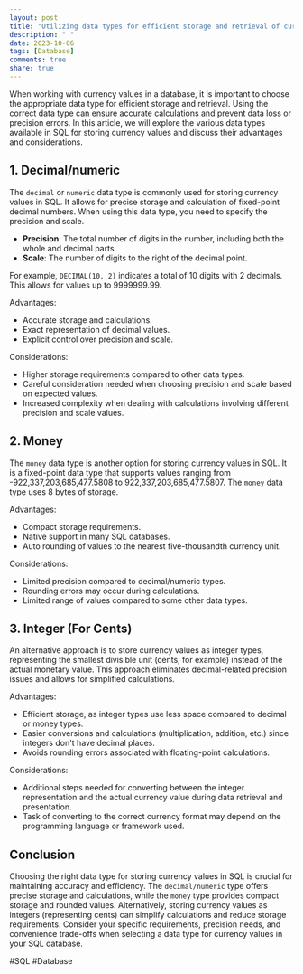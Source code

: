 ```yaml
---
layout: post
title: "Utilizing data types for efficient storage and retrieval of currency values in SQL"
description: " "
date: 2023-10-06
tags: [Database]
comments: true
share: true
---
```


When working with currency values in a database, it is important to choose the appropriate data type for efficient storage and retrieval. Using the correct data type can ensure accurate calculations and prevent data loss or precision errors. In this article, we will explore the various data types available in SQL for storing currency values and discuss their advantages and considerations.

## 1. Decimal/numeric

The `decimal` or `numeric` data type is commonly used for storing currency values in SQL. It allows for precise storage and calculation of fixed-point decimal numbers. When using this data type, you need to specify the precision and scale.

- **Precision**: The total number of digits in the number, including both the whole and decimal parts.
- **Scale**: The number of digits to the right of the decimal point.

For example, `DECIMAL(10, 2)` indicates a total of 10 digits with 2 decimals. This allows for values up to 9999999.99.

Advantages:
- Accurate storage and calculations.
- Exact representation of decimal values.
- Explicit control over precision and scale.

Considerations:
- Higher storage requirements compared to other data types.
- Careful consideration needed when choosing precision and scale based on expected values.
- Increased complexity when dealing with calculations involving different precision and scale values.

## 2. Money

The `money` data type is another option for storing currency values in SQL. It is a fixed-point data type that supports values ranging from -922,337,203,685,477.5808 to 922,337,203,685,477.5807. The `money` data type uses 8 bytes of storage.

Advantages:
- Compact storage requirements.
- Native support in many SQL databases.
- Auto rounding of values to the nearest five-thousandth currency unit.

Considerations:
- Limited precision compared to decimal/numeric types.
- Rounding errors may occur during calculations.
- Limited range of values compared to some other data types.

## 3. Integer (For Cents)

An alternative approach is to store currency values as integer types, representing the smallest divisible unit (cents, for example) instead of the actual monetary value. This approach eliminates decimal-related precision issues and allows for simplified calculations.

Advantages:
- Efficient storage, as integer types use less space compared to decimal or money types.
- Easier conversions and calculations (multiplication, addition, etc.) since integers don't have decimal places.
- Avoids rounding errors associated with floating-point calculations.

Considerations:
- Additional steps needed for converting between the integer representation and the actual currency value during data retrieval and presentation.
- Task of converting to the correct currency format may depend on the programming language or framework used.

## Conclusion

Choosing the right data type for storing currency values in SQL is crucial for maintaining accuracy and efficiency. The `decimal/numeric` type offers precise storage and calculations, while the `money` type provides compact storage and rounded values. Alternatively, storing currency values as integers (representing cents) can simplify calculations and reduce storage requirements. Consider your specific requirements, precision needs, and convenience trade-offs when selecting a data type for currency values in your SQL database.

\#SQL \#Database